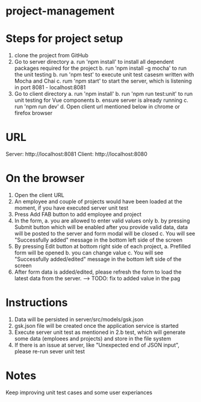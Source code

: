 # project-management

Steps for project setup
=======================
1. clone the project from GitHub
2. Go to server directory
    a. run 'npm install' to install all dependent packages required for the project
    b. run 'npm install -g mocha' to run the unit testing
    b. run 'npm test' to execute unit test casesm written with Mocha and Chai
    c. rum 'npm start' to start the server, which is listening in port 8081 - localhost:8081
3. Go to client directory
    a. run 'npm install'
    b. run 'npm run test:unit' to run unit testing for Vue components
    b. ensure server is already running
    c. run 'npm run dev'
    d. Open client url mentioned below in chrome or firefox browser

URL
===
Server: http://localhost:8081
Client: http://localhost:8080

On the browser
==============
1. Open the client URL
2. An employee and couple of projects would have been loaded at the moment, if you have executed server unit test
3. Press Add FAB button to add employee and project
4. In the form,
    a. you are allowed to enter valid values only
    b. by pressing Submit button which will be enabled after you provide valid data, data will be posted to the server and form modal will be closed
    c. You will see "Successfully added" message in the bottom left side of the screen
5. By pressing Edit button at bottom right side of each project,
    a. Prefilled form will be opened
    b. you can change value
    c. You will see "Successfully added/edited" message in the bottom left side of the screen
6. After form data is added/edited, please refresh the form to load the latest data from the server. --> TODO: fix to added value in the pag

Instructions
============
1. Data will be persisted in server/src/models/gsk.json
2. gsk.json file will be created once the application service is started
3. Execute server unit test as mentioned in 2.b test, which will generate some data (emploees and projects) and store in the file system
4. If there is an issue at server, like "Unexpected end of JSON input", please re-run sever unit test


Notes
=====
Keep improving unit test cases and some user experiances
